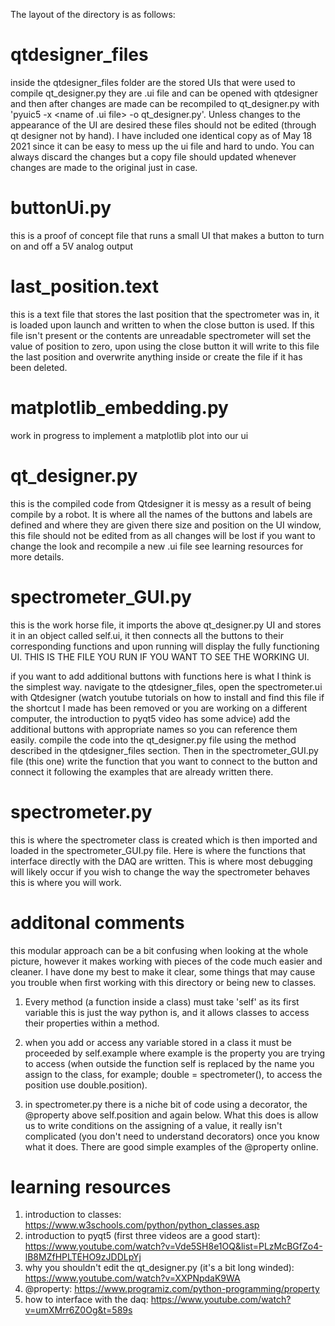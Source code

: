 The layout of the directory is as follows:

# qtdesigner_files

inside the qtdesigner_files folder are the stored UIs that were used to compile qt_designer.py
they are .ui file and can be opened with qtdesigner and then after changes are made can be
recompiled to qt_designer.py with 'pyuic5 -x <name of .ui file> -o qt_designer.py'. Unless changes
to the appearance of the UI are desired these files should not be edited (through qt designer not by hand). I have included one identical copy as of May 18 2021 since it can be easy to mess up the ui file and hard to undo. You can always discard the changes but a copy file should updated whenever changes are made to the original just in case.

# buttonUi.py

this is a proof of concept file that runs a small UI that makes a button to turn on and off
a 5V analog output

# last_position.text

this is a text file that stores the last position that the spectrometer was in, it is loaded upon launch
and written to when the close button is used. If this file isn't present or the contents are unreadable spectrometer will set the value of position to zero, upon using the close button it will write to this file the last position and overwrite anything inside or create the file if it has been deleted.

# matplotlib_embedding.py

work in progress to implement a matplotlib plot into our ui

# qt_designer.py

this is the compiled code from Qtdesigner it is messy as a result of being compile by a robot. It is where all the names of the buttons and labels are defined and where they are given there size and position on the UI window, this file should not be edited from as all changes will be lost if you want to change the look and recompile a new .ui file see learning resources for more details.

# spectrometer_GUI.py

this is the work horse file, it imports the above qt_designer.py UI and stores it in an object called
self.ui, it then connects all the buttons to their corresponding functions and upon running will
display the fully functioning UI. THIS IS THE FILE YOU RUN IF YOU WANT TO SEE THE WORKING UI.

if you want to add additional buttons with functions here is what I think is the simplest way. navigate to the qtdesigner_files, open the spectrometer.ui with Qtdesigner (watch youtube tutorials on how to install and find this file if the shortcut I made has been removed or you are working on a different computer, the introduction to pyqt5 video has some advice) add the additional buttons with appropriate names so you can reference them easily. compile the code into the qt_designer.py file using the method described in the qtdesigner_files section. Then in the spectrometer_GUI.py file (this one) write the function that you want to connect to the button and connect it following the examples that are already written there.

# spectrometer.py

this is where the spectrometer class is created which is then imported and loaded in the spectrometer_GUI.py file. Here is where the functions that interface directly with the DAQ are written. This is where most debugging will likely occur if you wish to change the way the spectrometer behaves this is where you will work.

# additonal comments
this modular approach can be a bit confusing when looking at the whole picture, however it makes working with pieces of the code much easier and cleaner. I have done my best to make it clear, some things that may cause you trouble when first working with this directory or being new to classes.

1. Every method (a function inside a class) must take 'self' as its first variable this is just the way python is, and it allows classes to access their properties within a method.

2. when you add or access any variable stored in a class it must be proceeded by self.example where example is the property you are trying to access (when outside the function self is replaced by the name you assign to the class, for example; double = spectrometer(), to access the position use double.position).

3. in spectrometer.py there is a niche bit of code using a decorator, the @property above self.position and again below. What this does is allow us to write conditions on the assigning of a value, it really isn't complicated (you don't need to understand decorators) once you know what it does. There are good simple examples of the @property online.

# learning resources

1. introduction to classes: https://www.w3schools.com/python/python_classes.asp
2. introduction to pyqt5 (first three videos are a good start): https://www.youtube.com/watch?v=Vde5SH8e1OQ&list=PLzMcBGfZo4-lB8MZfHPLTEHO9zJDDLpYj
3. why you shouldn't edit the qt_designer.py (it's a bit long winded): https://www.youtube.com/watch?v=XXPNpdaK9WA
4. @property: https://www.programiz.com/python-programming/property
5. how to interface with the daq: https://www.youtube.com/watch?v=umXMrr6Z0Og&t=589s

